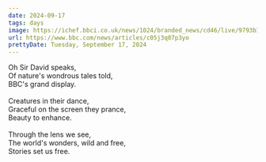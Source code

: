 ```yaml
---
date: 2024-09-17
tags: days
image: https://ichef.bbci.co.uk/news/1024/branded_news/cd46/live/9793b130-744c-11ef-b02d-c5f3b724a1ea.jpg
url: https://www.bbc.com/news/articles/c05j3q07p3yo
prettyDate: Tuesday, September 17, 2024
---
```

Oh Sir David speaks,<br>Of nature's wondrous tales told,<br>BBC's grand display.<br><br>Creatures in their dance,<br>Graceful on the screen they prance,<br>Beauty to enhance.<br><br>Through the lens we see,<br>The world's wonders, wild and free,<br>Stories set us free.